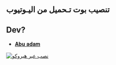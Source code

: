 ## تنصيب بوت تـحميل من اليـوتيوب 

    
##  Dev? 
* [𝐀𝐛𝐮 𝐚𝐝𝐚𝐦](https://t.me/alaa_i1) 

[![نصب عبر هيروكو](https://www.herokucdn.com/deploy/button.svg)](https://heroku.com/deploy?template=https://github.com/vip3laa/Youtube)

